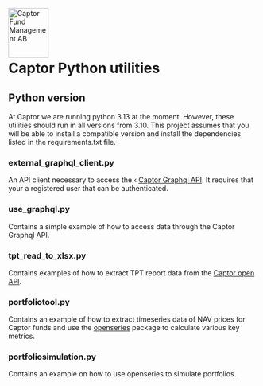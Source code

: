 <a href="https://captor.se/"><img src="https://sales.captor.se/captor_logo_sv_1600_icketransparent.png" alt="Captor Fund Management AB" width="81" height="100" align="left" float="right"/></a><br/>

<br><br>



# Captor Python utilities

## Python version

At Captor we are running python 3.13 at the moment. However, these utilities should run in all versions from 3.10. This project assumes that you will be able to install a compatible version and install the dependencies listed in the requirements.txt file.

### external_graphql_client.py

An API client necessary to access the ‹
[Captor Graphql API](https://api.captor.se/graphql). It requires that your a registered user that can be authenticated.

### use_graphql.py

Contains a simple example of how to access data through the Captor Graphql API.

### tpt_read_to_xlsx.py

Contains examples of how to extract TPT report data from the [Captor open API](https://api.captor.se/public/api/).

### portfoliotool.py

Contains an example of how to extract timeseries data of NAV prices for Captor funds and use the [openseries](https://github.com/CaptorAB/openseries) package to calculate various key metrics.

### portfoliosimulation.py

Contains an example on how to use openseries to simulate portfolios.
